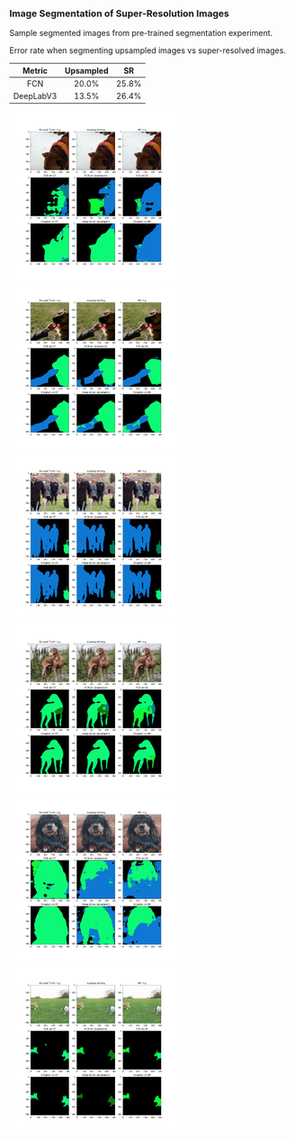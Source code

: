 ### Image Segmentation of Super-Resolution Images

Sample segmented images from pre-trained segmentation experiment.

Error rate when segmenting upsampled images vs super-resolved images.

| Metric | Upsampled | SR  |
| :-------------: | :-----:|:-----:|
| FCN      | 20.0% | 25.8% |
| DeepLabV3 |   13.5% |  26.4% |

<img src="images/segmentation/seg_0.png" width="300">
<img src="images/segmentation/seg_1.png" width="300">
<img src="images/segmentation/seg_3.png" width="300">
<img src="images/segmentation/seg_5.png" width="300">
<img src="images/segmentation/seg_7.png" width="300">
<img src="images/segmentation/seg_10.png" width="300">
